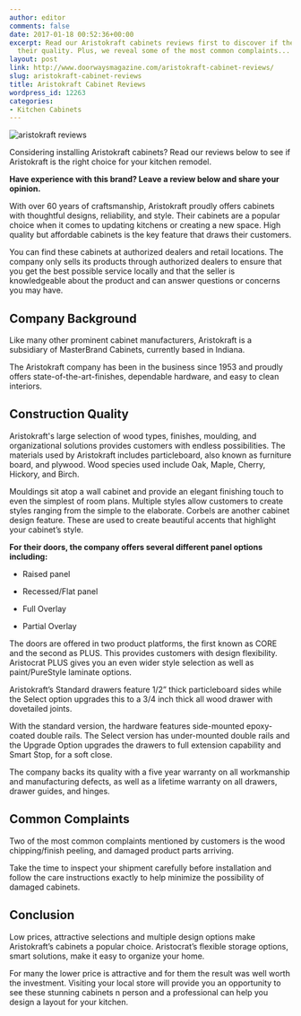 ```yaml
---
author: editor
comments: false
date: 2017-01-18 00:52:36+00:00
excerpt: Read our Aristokraft cabinets reviews first to discover if they live up to
  their quality. Plus, we reveal some of the most common complaints...
layout: post
link: http://www.doorwaysmagazine.com/aristokraft-cabinet-reviews/
slug: aristokraft-cabinet-reviews
title: Aristokraft Cabinet Reviews
wordpress_id: 12263
categories:
- Kitchen Cabinets
---
```


![aristokraft reviews](https://www.doorwaysmagazine.com/wp-content/uploads/aristokraft_reviews-150x150.png)

Considering installing Aristokraft cabinets? Read our reviews below to see if Aristokraft is the right choice for your kitchen remodel.





**Have experience with this brand? Leave a review below and share your opinion.**



With over 60 years of craftsmanship, Aristokraft proudly offers cabinets with thoughtful designs, reliability, and style. Their cabinets are a popular choice when it comes to updating kitchens or creating a new space. High quality but affordable cabinets is the key feature that draws their customers.  

You can find these cabinets at authorized dealers and retail locations. The company only sells its products through authorized dealers to ensure that you get the best possible service locally and that the seller is knowledgeable about the product and can answer questions or concerns you may have. 



## Company Background



Like many other prominent cabinet manufacturers, Aristokraft is a subsidiary of MasterBrand Cabinets, currently based in Indiana. 

The Aristokraft company has been in the business since 1953 and proudly offers state-of-the-art-finishes, dependable hardware, and easy to clean interiors. 



## Construction Quality



Aristokraft's large selection of wood types, finishes, moulding, and organizational solutions provides customers with endless possibilities. The materials used by Aristokraft includes particleboard, also known as furniture board, and plywood.  Wood species used include Oak, Maple, Cherry, Hickory, and Birch. 

Mouldings sit atop a wall cabinet and provide an elegant finishing touch to even the simplest of room plans. Multiple styles allow customers to create styles ranging from the simple to the elaborate. Corbels are another cabinet design feature. These are used to create beautiful accents that highlight your cabinet’s style.

**For their doors, the company offers several different panel options including:**




  * Raised panel


  * Recessed/Flat panel


  * Full Overlay


  * Partial Overlay



The doors are offered in two product platforms, the first known as CORE and the second as PLUS. This provides customers with design flexibility. Aristocrat PLUS gives you an even wider style selection as well as paint/PureStyle laminate options. 

Aristokraft’s Standard drawers feature 1/2” thick particleboard sides while the Select option upgrades this to a 3/4 inch thick all wood drawer with dovetailed joints.

With the standard version, the hardware features side-mounted epoxy-coated double rails. The Select version has under-mounted double rails and the Upgrade Option upgrades the drawers to full extension capability and Smart Stop, for a soft close. 

The company backs its quality with a five year warranty on all workmanship and manufacturing defects, as well as a lifetime warranty on all drawers, drawer guides, and hinges. 



## Common Complaints



Two of the most common complaints mentioned by customers is the wood chipping/finish peeling, and damaged product parts arriving. 

Take the time to inspect your shipment carefully before installation and follow the care instructions exactly to help minimize the possibility of damaged cabinets.
 


## Conclusion



Low prices, attractive selections and multiple design options make Aristokraft’s cabinets a popular choice. Aristocrat’s flexible storage options, smart solutions, make it easy to organize your home. 

For many the lower price is attractive and for them the result was well worth the investment. Visiting your local store will provide you an opportunity to see these stunning cabinets n person and a professional can help you design a layout for your kitchen. 
